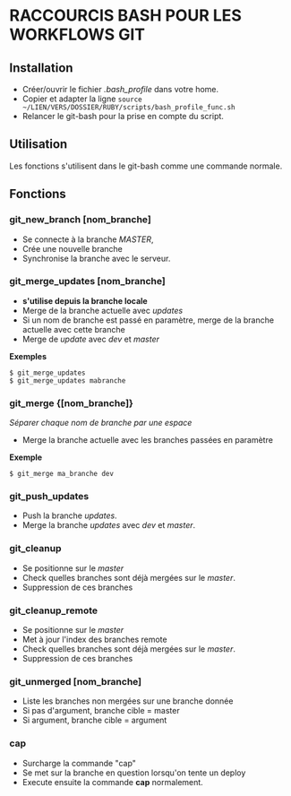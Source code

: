 # RACCOURCIS BASH POUR LES WORKFLOWS GIT

Installation
------
* Créer/ouvrir le fichier _.bash\_profile_ dans votre home.
* Copier et adapter la ligne ```source ~/LIEN/VERS/DOSSIER/RUBY/scripts/bash_profile_func.sh```
* Relancer le git-bash pour la prise en compte du script.

Utilisation
------
Les fonctions s'utilisent dans le git-bash comme une commande normale.

Fonctions
------
### git\_new\_branch [nom\_branche]
* Se connecte à la branche _MASTER_,
* Crée une nouvelle branche
* Synchronise la branche avec le serveur.

### git\_merge\_updates [nom\_branche]
* **s'utilise depuis la branche locale**
* Merge de la branche actuelle avec _updates_
* Si un nom de branche est passé en paramètre, merge de la branche actuelle avec cette branche
* Merge de _update_ avec _dev_ et _master_

**Exemples**

	$ git_merge_updates
	$ git_merge_updates mabranche


### git\_merge {[nom\_branche]}
*Séparer chaque nom de branche par une espace*
* Merge la branche actuelle avec les branches passées en paramètre

**Exemple**

	$ git_merge ma_branche dev

### git\_push\_updates
* Push la branche _updates_.
* Merge la branche _updates_ avec _dev_ et _master_.

### git\_cleanup
* Se positionne sur le _master_
* Check quelles branches sont déjà mergées sur le _master_.
* Suppression de ces branches

### git\_cleanup\_remote
* Se positionne sur le _master_
* Met à jour l'index des branches remote
* Check quelles branches sont déjà mergées sur le _master_.
* Suppression de ces branches

### git\_unmerged [nom\_branche]
* Liste les branches non mergées sur une branche donnée
* Si pas d'argument, branche cible = master
* Si argument, branche cible = argument

### cap
* Surcharge la commande "cap"
* Se met sur la branche en question lorsqu'on tente un deploy
* Execute ensuite la commande **cap** normalement.
